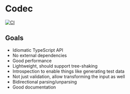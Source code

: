 # Codec

[![CI](https://github.com/sluukkonen/codec/actions/workflows/ci.yml/badge.svg)](https://github.com/sluukkonen/codec/actions/workflows/ci.yml)

## Goals

- Idiomatic TypeScript API
- No external dependencies
- Good performance
- Lightweight, should support tree-shaking
- Introspection to enable things like generating test data
- Not just validation, allow transforming the input as well
- Bidirectional parsing/unparsing
- Good documentation
